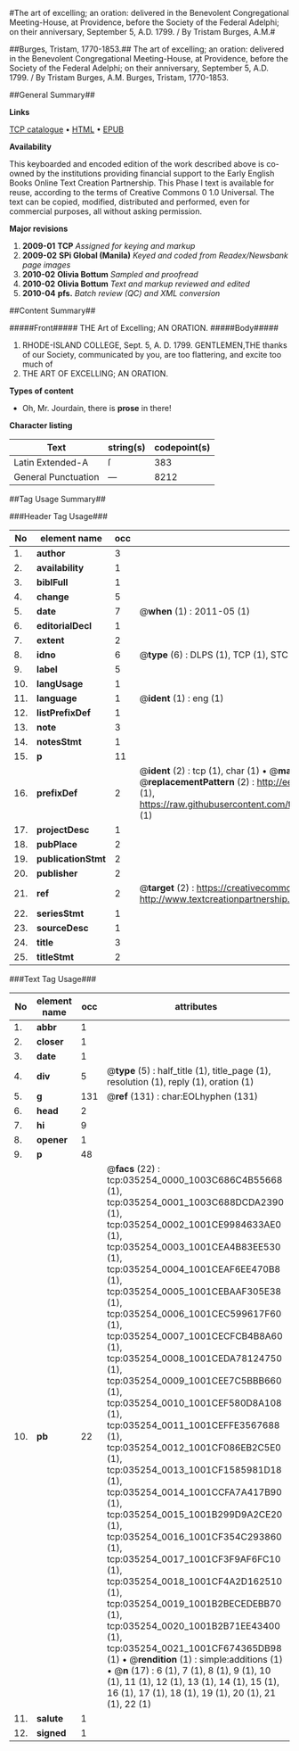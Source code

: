#The art of excelling; an oration: delivered in the Benevolent Congregational Meeting-House, at Providence, before the Society of the Federal Adelphi; on their anniversary, September 5, A.D. 1799. / By Tristam Burges, A.M.#

##Burges, Tristam, 1770-1853.##
The art of excelling; an oration: delivered in the Benevolent Congregational Meeting-House, at Providence, before the Society of the Federal Adelphi; on their anniversary, September 5, A.D. 1799. / By Tristam Burges, A.M.
Burges, Tristam, 1770-1853.

##General Summary##

**Links**

[TCP catalogue](http://www.ota.ox.ac.uk/tcp/)  • 
[HTML](http://tei.it.ox.ac.uk/tcp/Texts-HTML/free/N26/N26516.html)  • 
[EPUB](http://tei.it.ox.ac.uk/tcp/Texts-EPUB/free/N26/N26516.epub)

**Availability**

This keyboarded and encoded edition of the
	       work described above is co-owned by the institutions
	       providing financial support to the Early English Books
	       Online Text Creation Partnership. This Phase I text is
	       available for reuse, according to the terms of Creative
	       Commons 0 1.0 Universal. The text can be copied,
	       modified, distributed and performed, even for
	       commercial purposes, all without asking permission.

**Major revisions**

1. __2009-01__ __TCP__ *Assigned for keying and markup*
1. __2009-02__ __SPi Global (Manila)__ *Keyed and coded from Readex/Newsbank page images*
1. __2010-02__ __Olivia Bottum__ *Sampled and proofread*
1. __2010-02__ __Olivia Bottum__ *Text and markup reviewed and edited*
1. __2010-04__ __pfs.__ *Batch review (QC) and XML conversion*

##Content Summary##

#####Front#####
THE Art of Excelling; AN ORATION.
#####Body#####

1. RHODE-ISLAND COLLEGE, Sept. 5, A. D. 1799.
GENTLEMEN,THE thanks of our Society, communicated by you, are too flattering, and excite too much of
1. THE ART OF EXCELLING; AN ORATION.

**Types of content**

  * Oh, Mr. Jourdain, there is **prose** in there!

**Character listing**


|Text|string(s)|codepoint(s)|
|---|---|---|
|Latin Extended-A|ſ|383|
|General Punctuation|—|8212|

##Tag Usage Summary##

###Header Tag Usage###

|No|element name|occ|attributes|
|---|---|---|---|
|1.|__author__|3||
|2.|__availability__|1||
|3.|__biblFull__|1||
|4.|__change__|5||
|5.|__date__|7| @__when__ (1) : 2011-05 (1)|
|6.|__editorialDecl__|1||
|7.|__extent__|2||
|8.|__idno__|6| @__type__ (6) : DLPS (1), TCP (1), STC (1), NOTIS (1), IMAGE-SET (1), EVANS-CITATION (1)|
|9.|__label__|5||
|10.|__langUsage__|1||
|11.|__language__|1| @__ident__ (1) : eng (1)|
|12.|__listPrefixDef__|1||
|13.|__note__|3||
|14.|__notesStmt__|1||
|15.|__p__|11||
|16.|__prefixDef__|2| @__ident__ (2) : tcp (1), char (1)  •  @__matchPattern__ (2) : ([0-9\-]+):([0-9IVX]+) (1), (.+) (1)  •  @__replacementPattern__ (2) : http://eebo.chadwyck.com/downloadtiff?vid=$1&page=$2 (1), https://raw.githubusercontent.com/textcreationpartnership/Texts/master/tcpchars.xml#$1 (1)|
|17.|__projectDesc__|1||
|18.|__pubPlace__|2||
|19.|__publicationStmt__|2||
|20.|__publisher__|2||
|21.|__ref__|2| @__target__ (2) : https://creativecommons.org/publicdomain/zero/1.0/ (1), http://www.textcreationpartnership.org/docs/. (1)|
|22.|__seriesStmt__|1||
|23.|__sourceDesc__|1||
|24.|__title__|3||
|25.|__titleStmt__|2||


###Text Tag Usage###

|No|element name|occ|attributes|
|---|---|---|---|
|1.|__abbr__|1||
|2.|__closer__|1||
|3.|__date__|1||
|4.|__div__|5| @__type__ (5) : half_title (1), title_page (1), resolution (1), reply (1), oration (1)|
|5.|__g__|131| @__ref__ (131) : char:EOLhyphen (131)|
|6.|__head__|2||
|7.|__hi__|9||
|8.|__opener__|1||
|9.|__p__|48||
|10.|__pb__|22| @__facs__ (22) : tcp:035254_0000_1003C686C4B55668 (1), tcp:035254_0001_1003C688DCDA2390 (1), tcp:035254_0002_1001CE9984633AE0 (1), tcp:035254_0003_1001CEA4B83EE530 (1), tcp:035254_0004_1001CEAF6EE470B8 (1), tcp:035254_0005_1001CEBAAF305E38 (1), tcp:035254_0006_1001CEC599617F60 (1), tcp:035254_0007_1001CECFCB4B8A60 (1), tcp:035254_0008_1001CEDA78124750 (1), tcp:035254_0009_1001CEE7C5BBB660 (1), tcp:035254_0010_1001CEF580D8A108 (1), tcp:035254_0011_1001CEFFE3567688 (1), tcp:035254_0012_1001CF086EB2C5E0 (1), tcp:035254_0013_1001CF1585981D18 (1), tcp:035254_0014_1001CCFA7A417B90 (1), tcp:035254_0015_1001B299D9A2CE20 (1), tcp:035254_0016_1001CF354C293860 (1), tcp:035254_0017_1001CF3F9AF6FC10 (1), tcp:035254_0018_1001CF4A2D162510 (1), tcp:035254_0019_1001B2BECEDEBB70 (1), tcp:035254_0020_1001B2B71EE43400 (1), tcp:035254_0021_1001CF674365DB98 (1)  •  @__rendition__ (1) : simple:additions (1)  •  @__n__ (17) : 6 (1), 7 (1), 8 (1), 9 (1), 10 (1), 11 (1), 12 (1), 13 (1), 14 (1), 15 (1), 16 (1), 17 (1), 18 (1), 19 (1), 20 (1), 21 (1), 22 (1)|
|11.|__salute__|1||
|12.|__signed__|1||
